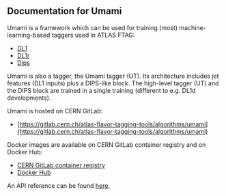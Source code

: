 ## Documentation for Umami

Umami is a framework which can be used for training (most) machine-learning-based taggers used in ATLAS FTAG:

- [DL1](https://gitlab.cern.ch/malanfer/DL1/-/wikis/home)
- [DL1r](https://atlas.web.cern.ch/Atlas/GROUPS/PHYSICS/PUBNOTES/ATL-PHYS-PUB-2017-013/)
- [Dips](https://atlas.web.cern.ch/Atlas/GROUPS/PHYSICS/PUBNOTES/ATL-PHYS-PUB-2020-014/)

Umami is also a tagger, the Umami tagger (UT).
Its architecture includes jet features (DL1 inputs) plus a DIPS-like block. The high-level tagger (UT) and the DIPS block are trained in a single training (different to e.g. DL1d developments).

Umami is hosted on CERN GitLab:

- [https://gitlab.cern.ch/atlas-flavor-tagging-tools/algorithms/umami](https://gitlab.cern.ch/atlas-flavor-tagging-tools/algorithms/umami)

Docker images are available on CERN GitLab container registry and on Docker Hub:

- [CERN GitLab container registry](https://gitlab.cern.ch/atlas-flavor-tagging-tools/algorithms/umami/container_registry)
- [Docker Hub](https://hub.docker.com/r/btagging/umami)


An API reference can be found [here](sphinx-docs).